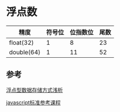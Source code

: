# 浮点数

|精度|符号位|位指数位|尾数
|---|---|---|---
|float(32)|1|8|23
|double(64)|1|11|52

## 参考
[浮点型数据存储方式浅析][1]

[javascript标准参考课程][2]

[1]:https://blog.csdn.net/GeckoLovesKeyboard/article/details/71437329 "浮点型数据存储方式浅析"
[2]:http://javascript.ruanyifeng.com/grammar/number.html "javascript标准参考课程-数值"
